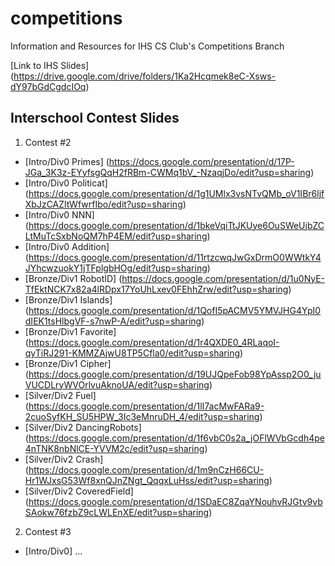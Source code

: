 # competitions
Information and Resources for IHS CS Club's Competitions Branch

[Link to IHS Slides] (https://drive.google.com/drive/folders/1Ka2Hcqmek8eC-Xsws-dY97bGdCgdcIOq)

## Interschool Contest Slides
1. Contest #2
  * [Intro/Div0 Primes] (https://docs.google.com/presentation/d/17P-JGa_3K3z-EYyfsgQqH2fRBm-CWMq1bV_-NzaqjDo/edit?usp=sharing)
  * [Intro/Div0 Politicat] (https://docs.google.com/presentation/d/1g1UMlx3vsNTvQMb_oV1IBr6ljfXbJzCAZltWfwrfIbo/edit?usp=sharing)
  * [Intro/Div0 NNN] (https://docs.google.com/presentation/d/1bkeVqiTtJKUye6OuSWeUjbZCLtMuTcSxbNoQM7hP4EM/edit?usp=sharing)
  * [Intro/Div0 Addition] (https://docs.google.com/presentation/d/11rtzcwqJwGxDrmO0WWtkY4JYhcwzuokY1jTFplgbHOg/edit?usp=sharing)
  * [Bronze/Div1 RobotID] (https://docs.google.com/presentation/d/1u0NyE-TfEktNCK7x82a4lRDpx17YoUhLxev0FEhhZrw/edit?usp=sharing)
  * [Bronze/Div1 Islands] (https://docs.google.com/presentation/d/1QofI5pACMV5YMVJHG4YpI0dIEK1tsHlbgVF-s7nwP-A/edit?usp=sharing)
  * [Bronze/Div1 Favorite] (https://docs.google.com/presentation/d/1r4QXDE0_4RLaqoI-qyTiRJ291-KMMZAjwU8TP5Cfla0/edit?usp=sharing)
  * [Bronze/Div1 Cipher] (https://docs.google.com/presentation/d/19UJQpeFob98YpAssp2O0_juVUCDLryWVOrlvuAknoUA/edit?usp=sharing)
  * [Silver/Div2 Fuel] (https://docs.google.com/presentation/d/1lI7acMwFARa9-2cuoSyfKH_SU5HPW_3Ic3eMnruDH_4/edit?usp=sharing)
  * [Silver/Div2 DancingRobots] (https://docs.google.com/presentation/d/1f6vbC0s2a_jOFlWVbGcdh4pe4nTNK8nbNlCE-YVVM2c/edit?usp=sharing)
  * [Silver/Div2 Crash] (https://docs.google.com/presentation/d/1m9nCzH66CU-Hr1WJxsG53Wf8xnQJnZNgt_QqqxLuHss/edit?usp=sharing)
  * [Silver/Div2 CoveredField] (https://docs.google.com/presentation/d/1SDaEC8ZqaYNouhvRJGtv9vbSAokw76fzbZ9cLWLEnXE/edit?usp=sharing)
  
2. Contest #3
  * [Intro/Div0] ...
